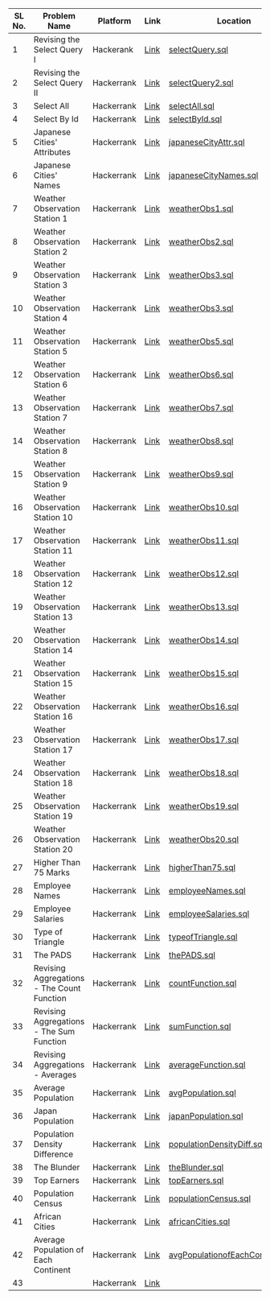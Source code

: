 | SL No. | Problem Name  | Platform           | Link           | Location | Revised |
|--------------------------|--------------------------|----------------------------|-----------------------------|-----------------------------|----------|
| 1 | Revising the Select Query I | Hackerank | <a href="https://www.hackerrank.com/challenges/revising-the-select-query">Link</a> | [selectQuery.sql](selectQuery.sql) | ✅ |
| 2 | Revising the Select Query II | Hackerrank | <a href="https://www.hackerrank.com/challenges/revising-the-select-query-2">Link</a> | [selectQuery2.sql](selectQuery2.sql) | ✅ |
| 3 | Select All | Hackerrank | <a href="https://www.hackerrank.com/challenges/select-all-sql">Link</a> | [selectAll.sql](selectAll.sql) | ✅ |
| 4 | Select By Id | Hackerrank | <a href="https://www.hackerrank.com/challenges/select-by-id">Link</a> | [selectById.sql](selectById.sql) | ✅ |
| 5 | Japanese Cities' Attributes | Hackerrank | <a href="https://www.hackerrank.com/challenges/japanese-cities-attributes">Link</a> | [japaneseCityAttr.sql](japaneseCityAttr.sql) | ✅ |
| 6 | Japanese Cities' Names | Hackerrank | <a href="https://www.hackerrank.com/challenges/japanese-cities-name">Link</a> | [japaneseCityNames.sql](japaneseCityNames.sql) | ✅ |
| 7 | Weather Observation Station 1 | Hackerrank | <a href="https://www.hackerrank.com/challenges/weather-observation-station-1">Link</a> | [weatherObs1.sql](weatherObs1.sql) | ✅ |
| 8 | Weather Observation Station 2 | Hackerrank | <a href="https://www.hackerrank.com/challenges/weather-observation-station-2">Link</a> | [weatherObs2.sql](weatherObs2.sql) | ✅ |
| 9 | Weather Observation Station 3 | Hackerrank | <a href="https://www.hackerrank.com/challenges/weather-observation-station-3">Link</a> | [weatherObs3.sql](weatherObs3.sql) | ✅ |
| 10 | Weather Observation Station 4 | Hackerrank | <a href="https://www.hackerrank.com/challenges/weather-observation-station-4">Link</a> | [weatherObs3.sql](weatherObs3.sql) | ✅ |
| 11 | Weather Observation Station 5 | Hackerrank | <a href="https://www.hackerrank.com/challenges/weather-observation-station-5">Link</a> | [weatherObs5.sql](weatherObs5.sql) | ✅ |
| 12 | Weather Observation Station 6 | Hackerrank | <a href="https://www.hackerrank.com/challenges/weather-observation-station-6">Link</a> | [weatherObs6.sql](weatherObs6.sql) | ✅ |
| 13 | Weather Observation Station 7 | Hackerrank | <a href="https://www.hackerrank.com/challenges/weather-observation-station-7">Link</a> | [weatherObs7.sql](weatherObs7.sql) | ✅ |
| 14 | Weather Observation Station 8 | Hackerrank | <a href="https://www.hackerrank.com/challenges/weather-observation-station-8">Link</a> | [weatherObs8.sql](weatherObs8.sql) | ✅ |
| 15 | Weather Observation Station 9 | Hackerrank | <a href="https://www.hackerrank.com/challenges/weather-observation-station-9">Link</a> | [weatherObs9.sql](weatherObs9.sql) | ✅ |
| 16 | Weather Observation Station 10 | Hackerrank | <a href="https://www.hackerrank.com/challenges/weather-observation-station-10">Link</a> | [weatherObs10.sql](weatherObs10.sql) | ✅ |
| 17 | Weather Observation Station 11 | Hackerrank | <a href="https://www.hackerrank.com/challenges/weather-observation-station-11">Link</a> | [weatherObs11.sql](weatherObs11.sql) | ✅ |
| 18 | Weather Observation Station 12 | Hackerrank | <a href="https://www.hackerrank.com/challenges/weather-observation-station-12">Link</a> | [weatherObs12.sql](weatherObs12.sql) | ✅ |
| 19 | Weather Observation Station 13 | Hackerrank | <a href="https://www.hackerrank.com/challenges/weather-observation-station-13">Link</a> | [weatherObs13.sql](weatherObs13.sql) | ✅ |
| 20 | Weather Observation Station 14 | Hackerrank | <a href="https://www.hackerrank.com/challenges/weather-observation-station-14">Link</a> | [weatherObs14.sql](weatherObs14.sql) | ✅ |
| 21 | Weather Observation Station 15 | Hackerrank | <a href="https://www.hackerrank.com/challenges/weather-observation-station-15">Link</a> | [weatherObs15.sql](weatherObs15.sql) | ✅ |
| 22 | Weather Observation Station 16 | Hackerrank | <a href="https://www.hackerrank.com/challenges/weather-observation-station-16">Link</a> | [weatherObs16.sql](weatherObs16.sql) | ✅ |
| 23 | Weather Observation Station 17 | Hackerrank | <a href="https://www.hackerrank.com/challenges/weather-observation-station-17">Link</a> | [weatherObs17.sql](weatherObs17.sql) | ✅ |
| 24 | Weather Observation Station 18 | Hackerrank | <a href="https://www.hackerrank.com/challenges/weather-observation-station-18">Link</a> | [weatherObs18.sql](weatherObs18.sql) | ✅ |
| 25 | Weather Observation Station 19 | Hackerrank | <a href="https://www.hackerrank.com/challenges/weather-observation-station-19">Link</a> | [weatherObs19.sql](weatherObs19.sql) | ✅ |
| 26 | Weather Observation Station 20 | Hackerrank | <a href="https://www.hackerrank.com/challenges/weather-observation-station-20">Link</a> | [weatherObs20.sql](weatherObs20.sql) | ✅ |
| 27 | Higher Than 75 Marks | Hackerrank | <a href="https://www.hackerrank.com/challenges/more-than-75-marks">Link</a> | [higherThan75.sql](higherThan75.sql) | ✅ |
| 28 | Employee Names | Hackerrank | <a href="https://www.hackerrank.com/challenges/name-of-employees">Link</a> | [employeeNames.sql](employeeNames.sql) | ✅ |
| 29 | Employee Salaries | Hackerrank | <a href="https://www.hackerrank.com/challenges/salary-of-employees">Link</a> | [employeeSalaries.sql](employeeSalaries.sql) | ✅ |
| 30 | Type of Triangle | Hackerrank | <a href="https://www.hackerrank.com/challenges/what-type-of-triangle">Link</a> | [typeofTriangle.sql](typeOfTriangle.sql) | ✅ |
| 31 | The PADS | Hackerrank | <a href="https://www.hackerrank.com/challenges/the-pads">Link</a> | [thePADS.sql](thePADS.sql) | ✅ |
| 32 | Revising Aggregations - The Count Function | Hackerrank | <a href="https://www.hackerrank.com/challenges/revising-aggregations-the-count-function">Link</a> | [countFunction.sql](countFunction.sql) | ✅ |
| 33 | Revising Aggregations - The Sum Function | Hackerrank | <a href="https://www.hackerrank.com/challenges/revising-aggregations-sum">Link</a> | [sumFunction.sql](sumFunction.sql) | ✅ |
| 34 | Revising Aggregations - Averages | Hackerrank | <a href="https://www.hackerrank.com/challenges/revising-aggregations-the-average-function">Link</a> | [averageFunction.sql](averageFunction.sql) | ✅ |
| 35 | Average Population | Hackerrank | <a href="https://www.hackerrank.com/challenges/average-population">Link</a> | [avgPopulation.sql](avgPopulation.sql) | ✅ |
| 36 | Japan Population | Hackerrank | <a href="https://www.hackerrank.com/challenges/japan-population">Link</a> | [japanPopulation.sql](japanPopulation.sql) | ✅ |
| 37 | Population Density Difference | Hackerrank | <a href="https://www.hackerrank.com/challenges/population-density-difference">Link</a> | [populationDensityDiff.sql](populationDensityDiff.sql) | ✅ |
| 38 | The Blunder | Hackerrank | <a href="https://www.hackerrank.com/challenges/the-blunder">Link</a> | [theBlunder.sql](theBlunder.sql) | ✅ |
| 39 | Top Earners | Hackerrank | <a href="https://www.hackerrank.com/challenges/earnings-of-employees">Link</a> | [topEarners.sql](topEarners.sql) | ✅ |
| 40 | Population Census | Hackerrank | <a href="https://www.hackerrank.com/challenges/asian-population">Link</a> | [populationCensus.sql](populationCensus.sql) | ✅ |
| 41 | African Cities | Hackerrank | <a href="https://www.hackerrank.com/challenges/african-cities">Link</a> | [africanCities.sql](africanCities.sql) | ✅ |
| 42 | Average Population of Each Continent | Hackerrank | <a href="https://www.hackerrank.com/challenges/average-population-of-each-continent">Link</a> | [avgPopulationofEachContinent.sql](avgPopulationofEachContinent.sql) | ✅ |
| 43 |  | Hackerrank | <a href="">Link</a> | []() | ✅ |